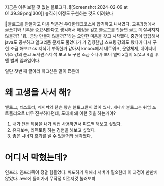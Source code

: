 지금은 아주 보잘 것 없는 블로그다.
![[Screenshot 2024-02-09 at 01.39.39.png|300]]
솔직히  이정도 구현하는 것도 어려웠다

블로그를 만들자고 마음 먹은건 우아한테크코스에 합격하고 나서였다.
교육과정에서 글쓰기와 기록을 중요시한다고 생각해서 애정을 갖고 블로그를 만들면 글도 더 잘써지지 않을까? "뭐.. 금방 만들지 않을까?"라는 오만한 마음을 갖고 시작했다.
중간에 답답해서 java도 공부하고 알고리즘 문제도 풀었다가 가 김영한님 스프링 강의도 봤다가 다시 구현 조금 해보고 cs 지식이 부족한거 같아서 kmooc에서 네트워크, 운영체제, 데이터베이스 강의 듣고 도서관가서 책 보고 또 구현 조금 하다가 보니 벌써 2월이 되었고 4일 후엔 벌써 입과일이다.

일단 첫번 째 글이라 하고싶은 말이 많은데 


# 왜 고생을 사서 해?

벨로그, 티스토리, 네이버와 같은 좋은 블로그들이 많이 있다. 게다가 블로그는 취업 포트폴리오로 너무 진부하다던데, 도대체 왜 이런 짓을 하는거야?

1. 내가 만든 제품을 내가 직접 사용하면서 피드백 해보고 싶었다.
2. 유지보수, 리펙토링 하는 경험을 해보고 싶었다.
3. 좋은 시너지 효과를 낼 수 있을거라 생각했다.


# 어디서 막혔는데?

인프라. 인프라쪽이 정말 힘들었다. 배포하기 위해서 서버가 필요한데 이 과정이 만만치 않았다. aws에 들어가서 무작정 이것저것 눌러보며 